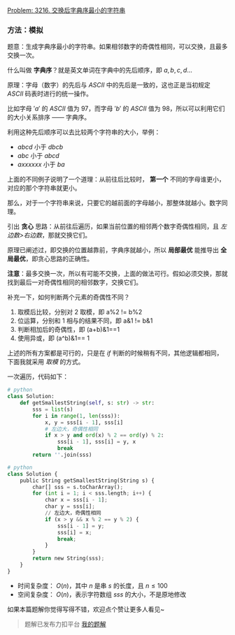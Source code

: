 [Problem: 3216. 交换后字典序最小的字符串](https://leetcode.cn/problems/lexicographically-smallest-string-after-a-swap/description/)

### 方法：模拟

题意：生成字典序最小的字符串。如果相邻数字的奇偶性相同，可以交换，且最多交换一次。

什么叫做 **字典序**？就是英文单词在字典中的先后顺序，即 $a,b,c,d\dots$

原理：字母（数字）的先后与 $ASCII$ 中的先后是一致的，这也正是当初规定 $ASCII$ 码表时进行的统一操作。

比如字母 $'a'$ 的 $ASCII$ 值为 $97$，而字母 $'b'$ 的 $ASCII$ 值为 $98$，所以可以利用它们的大小关系排序 —— 字典序。

利用这种先后顺序可以去比较两个字符串的大小，举例：

- $abcd$ 小于 $dbcb$
- $abc$ 小于 $abcd$
- $axxxxxx$ 小于 $ba$

上面的不同例子说明了一个道理：从前往后比较时， **第一个** 不同的字母谁更小，对应的那个字符串就更小。

那么，对于一个字符串来说，只要它的越前面的字母越小，那整体就越小。数字同理。

引出 **贪心** 思路：从前往后遍历，如果当前位置的相邻两个数字奇偶性相同，且 *左边数>右边数*，那就交换它们。

原理已阐述过，即交换的位置越靠前，字典序就越小，所以 **局部最优** 能推导出 **全局最优**，即贪心思路的正确性。

**注意**：最多交换一次，所以有可能不交换，上面的做法可行。假如必须交换，那就找到最后一对奇偶性相同的相邻数字，交换它们。

补充一下，如何判断两个元素的奇偶性不同？

1. 取模后比较，分别对 $2$ 取模，即 a%2 != b%2
2. 位运算，分别和 $1$ 相与的结果不同，即 a&1 != b&1
3. 判断相加后的奇偶性，即 (a+b)&1==1
4. 使用异或，即 (a^b)&1== 1

上述的所有方案都是可行的，只是在 $if$ 判断的时候稍有不同，其他逻辑都相同，下面我就采用 *取模* 的方式。

一次遍历，代码如下：

```Python
# python
class Solution:
    def getSmallestString(self, s: str) -> str:
        sss = list(s)
        for i in range(1, len(sss)):
            x, y = sss[i - 1], sss[i]
            # 左边大，奇偶性相同
            if x > y and ord(x) % 2 == ord(y) % 2:
                sss[i - 1], sss[i] = y, x
                break
        return ''.join(sss)
```

```Python
# python
class Solution {
    public String getSmallestString(String s) {
        char[] sss = s.toCharArray();
        for (int i = 1; i < sss.length; i++) {
            char x = sss[i - 1];
            char y = sss[i];
            // 左边大，奇偶性相同
            if (x > y && x % 2 == y % 2) {
                sss[i - 1] = y;
                sss[i] = x;
                break;
            }
        }
        return new String(sss);
    }
}
```

- 时间复杂度： $O(n)$，其中 $n$ 是串 $s$ 的长度，且 $n\leq 100$
- 空间复杂度： $O(n)$，表示字符数组 $sss$ 的大小，不是原地修改

如果本篇题解你觉得写得不错，欢迎点个赞让更多人看见~

> 题解已发布力扣平台 [我的题解](https://leetcode.cn/problems/lexicographically-smallest-string-after-a-swap/solutions/2970859/tan-xin-tui-dao-zheng-ming-xi-jie-bu-cho-dssi/)
